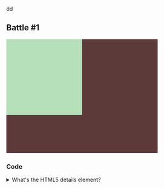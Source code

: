 dd




## **Battle #1**
<img src="imagens/1.png">
 
### Code 
<details>
    <summary>What's the HTML5 details element?</summary>
    
```html
    <div></div>
    <style>
    body {
        background-color: #5d3a3a;
        margin: 0;
    }
    div {
        width: 50%;
        height: 200px;
        background: #b5e0ba;
    }
    </style>

```
</details>

